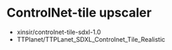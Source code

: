 # ControlNet-tile upscaler
- xinsir/controlnet-tile-sdxl-1.0
- TTPlanet/TTPLanet_SDXL_Controlnet_Tile_Realistic